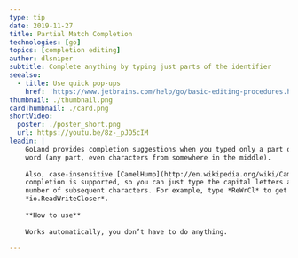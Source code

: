```yaml
---
type: tip
date: 2019-11-27
title: Partial Match Completion
technologies: [go]
topics: [completion editing]
author: dlsniper
subtitle: Complete anything by typing just parts of the identifier
seealso:
  - title: Use quick pop-ups
    href: 'https://www.jetbrains.com/help/go/basic-editing-procedures.html#quick_popups'
thumbnail: ./thumbnail.png
cardThumbnail: ./card.png
shortVideo:
  poster: ./poster_short.png
  url: https://youtu.be/8z-_pJO5cIM
leadin: |
    GoLand provides completion suggestions when you typed only a part of a 
    word (any part, even characters from somewhere in the middle).
    
    Also, case-insensitive [CamelHump](http://en.wikipedia.org/wiki/CamelCase)
    completion is supported, so you can just type the capital letters along with a
    number of subsequent characters. For example, type *ReWrCl* to get 
    *io.ReadWriteCloser*.
    
    **How to use**
    
    Works automatically, you don’t have to do anything.

---
```

